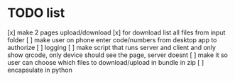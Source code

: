 # TODO list

[x] make 2 pages upload/download
[x] for download list all files from input folder
[ ] make user on phone enter code/numbers from desktop app to authorize
[ ] logging
[ ] make script that runs server and client and only show qrcode, only
device should see the page, server doesnt
[ ] make it so user can choose which files to download/upload in bundle in zip
[ ] encapsulate in python